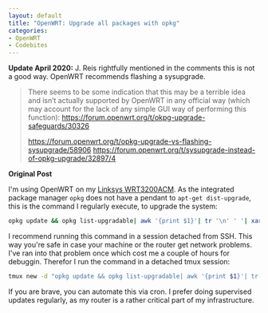 ```yaml
---
layout: default
title: "OpenWRT: Upgrade all packages with opkg"
categories:
- OpenWRT
- Codebites
---
```

**Update April 2020:**
J. Reis rightfully mentioned in the comments this is not a good way. OpenWRT recommends flashing a sysupgrade.
> There seems to be some indication that this may be a terrible idea and isn’t actually supported by OpenWRT in any official way (which may account for the lack of any simple GUI way of performing this function): https://forum.openwrt.org/t/okpg-upgrade-safeguards/30326
>
> https://forum.openwrt.org/t/opkg-upgrade-vs-flashing-sysupgrade/58906
> https://forum.openwrt.org/t/sysupgrade-instead-of-opkg-upgrade/32897/4

**Original Post**

I'm using OpenWRT on my [Linksys WRT3200ACM][wrt_amazon]. As the integrated package manager `opkg` does not have a pendant to `apt-get dist-upgrade`, this is the command I regularly execute, to upgrade the system:

```bash
opkg update && opkg list-upgradable| awk '{print $1}'| tr '\n' ' '| xargs -r opkg upgrade
```

I recommend running this command in a session detached from SSH. This way you're safe in case your machine or the router get network problems. I've ran into that problem once which cost me a couple of hours for debuggin. Therefor I run the command in a detached tmux session:

```bash
tmux new -d "opkg update && opkg list-upgradable| awk '{print $1}'| tr '\n' ' '| xargs -r opkg upgrade"
```

If you are brave, you can automate this via cron. I prefer doing supervised updates regularly, as my router is a rather critical part of my infrastructure.

[wrt_amazon]: https://www.amazon.com/Linksys-Dual-Band-Wireless-Tri-Stream-WRT3200ACM/dp/B01JOXW3YE/ref=as_li_ss_tl?ie=UTF8&qid=1548752349&sr=8-3&keywords=linksys+wrt3200acm&linkCode=ll1&tag=admwer-20&linkId=c3e0a952da7522ba7ac2630c7fce2c8f